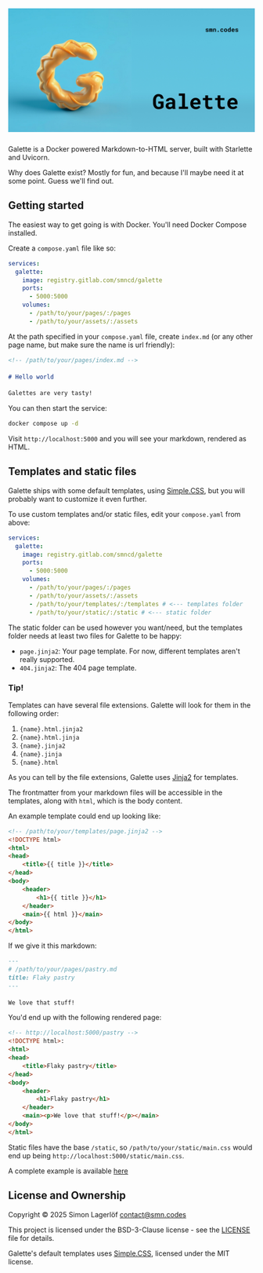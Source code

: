 ![Galette](./docs/banner.jpg)
=============================

Galette is a Docker powered Markdown-to-HTML server, built with Starlette and Uvicorn.

Why does Galette exist? Mostly for fun, and because I'll maybe need it at some point. Guess we'll find out.

Getting started
---------------

The easiest way to get going is with Docker. You'll need Docker Compose installed.

Create a `compose.yaml` file like so:
```yaml
services:
  galette:
    image: registry.gitlab.com/smncd/galette
    ports:
      - 5000:5000
    volumes:
      - /path/to/your/pages/:/pages
      - /path/to/your/assets/:/assets
```

At the path specified in your `compose.yaml` file, create `index.md` (or any other page name, but make sure the name is url friendly):
```markdown
<!-- /path/to/your/pages/index.md -->

# Hello world

Galettes are very tasty!
```

You can then start the service:
```bash
docker compose up -d
```

Visit `http://localhost:5000` and you will see your markdown, rendered as HTML.

Templates and static files
--------------------------

Galette ships with some default templates, using [Simple.CSS](https://github.com/kevquirk/simple.css), but you will probably want to customize it even further.

To use custom templates and/or static files, edit your `compose.yaml` from above:

```yaml
services:
  galette:
    image: registry.gitlab.com/smncd/galette
    ports:
      - 5000:5000
    volumes:
      - /path/to/your/pages/:/pages
      - /path/to/your/assets/:/assets
      - /path/to/your/templates/:/templates # <--- templates folder
      - /path/to/your/static/:/static # <--- static folder
```

The static folder can be used however you want/need, but the templates folder needs at least two files for Galette to be happy:

* `page.jinja2`: Your page template. For now, different templates aren't really supported.
* `404.jinja2`: The 404 page template.

### Tip!

Templates can have several file extensions. Galette will look for them in the following order:

1. `{name}.html.jinja2`
2. `{name}.html.jinja`
3. `{name}.jinja2`
4. `{name}.jinja`
5. `{name}.html`

As you can tell by the file extensions, Galette uses [Jinja2](https://jinja.palletsprojects.com/en/stable/templates/) for templates.

The frontmatter from your markdown files will be accessible in the templates, along with `html`, which is the body content. 

An example template could end up looking like:
```html
<!-- /path/to/your/templates/page.jinja2 -->
<!DOCTYPE html>
<html>
<head>
    <title>{{ title }}</title>
</head>
<body>
    <header>
        <h1>{{ title }}</h1>
    </header>
    <main>{{ html }}</main>
</body>
</html>
```

If we give it this markdown:
```markdown
---
# /path/to/your/pages/pastry.md
title: Flaky pastry
---

We love that stuff!
```

You'd end up with the following rendered page:
```html
<!-- http://localhost:5000/pastry -->
<!DOCTYPE html>:
<html>
<head>
    <title>Flaky pastry</title>
</head>
<body>
    <header>
        <h1>Flaky pastry</h1>
    </header>
    <main><p>We love that stuff!</p></main>
</body>
</html>
```

Static files have the base `/static`, so `/path/to/your/static/main.css` would end up being `http://localhost:5000/static/main.css`.

A complete example is available [here](./example/)

License and Ownership
---------------------
Copyright © 2025 Simon Lagerlöf [contact@smn.codes](mailto:contact@smn.codes)   

This project is licensed under the BSD-3-Clause license - see the [LICENSE](./LICENSE) file for details.

Galette's default templates uses [Simple.CSS](https://github.com/kevquirk/simple.css), licensed under the MIT license.
